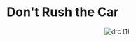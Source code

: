 # Don't Rush the Car

<div align="center">

![drc (1)](https://github.com/user-attachments/assets/8150a1ff-b04e-4dfa-b45d-0bdf1df7c4b8)

</div>
